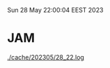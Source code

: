 Sun 28 May 22:00:04 EEST 2023
# JAM
<a href='./cache/202305/28_22.log'>./cache/202305/28_22.log</a>
